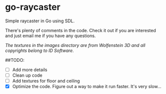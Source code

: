 # go-raycaster
Simple raycaster in Go using SDL.

There's plenty of comments in the code. Check it out if you are interested and just email me if you have any questions.

*The textures in the images directory are from Wolfenstein 3D and all copyrights belong to ID Software.*

##TODO:

- [ ] Add more details
- [ ] Clean up code
- [ ] Add textures for floor and ceiling
- [x] Optimize the code. Figure out a way to make it run faster. It's very slow...
